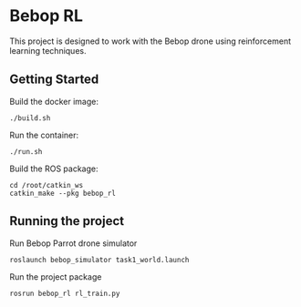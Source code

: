 # Bebop RL

This project is designed to work with the Bebop drone using reinforcement learning techniques.

## Getting Started

Build the docker image:
```
./build.sh
```

Run the container:
```
./run.sh
```

Build the ROS package:
```
cd /root/catkin_ws
catkin_make --pkg bebop_rl
```

## Running the project

Run Bebop Parrot drone simulator
```
roslaunch bebop_simulator task1_world.launch 
```

Run the project package
```
rosrun bebop_rl rl_train.py
```